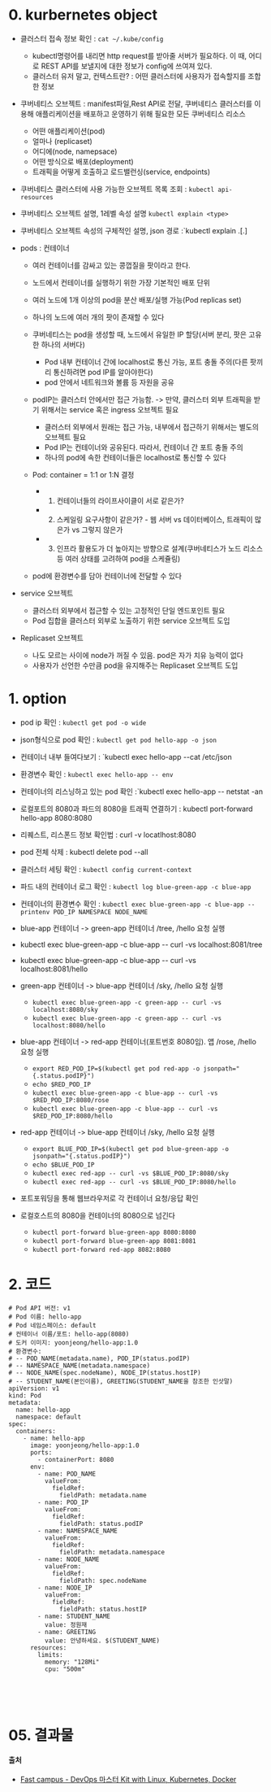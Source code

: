 # 0. kurbernetes object  
- 클러스터 접속 정보 확인 : `cat ~/.kube/config`
  - kubectl명령어를 내리면 http request를 받아줄 서버가 필요하다. 이 때, 어디로 REST API를 보낼지에 대한 정보가 config에 쓰여져 있다. 
  - 클러스터 유저 말고, 컨텍스트란? : 어떤 클러스터에 사용자가 접속할지를 조합한 정보
- 쿠버네티스 오브젝트 : manifest파일,Rest API로 전달, 쿠버네티스 클러스터를 이용해 애플리케이션을 배포하고 운영하기 위해 필요한 모든 쿠버네티스 리소스
  -   어떤 애플리케이션(pod)
  -   얼마나 (replicaset)
  -   어디에(node, namepsace)
  -   어떤 방식으로 배포(deployment)
  -   트래픽을 어떻게 호출하고 로드밸런싱(service, endpoints)
 -  쿠버네티스 클러스터에 사용 가능한 오브젝트 목록 조회 : `kubectl api-resources`
 -  쿠버네티스 오브젝트 설명, 1레벨 속성 설명 `kubectl explain <type>`
 -  쿠버네티스 오브젝트 속성의 구체적인 설명, json 경로 :`kubectl explain <type>.<filedName>[.<filedName>] 

- pods : 컨테이너
  - 여러 컨테이너를 감싸고 있는 콩껍질을 팟이라고 한다.
  - 노드에서 컨테이너를 실행하기 위한 가장 기본적인 배포 단위
  - 여러 노드에 1개 이상의 pod을 분산 배포/실행 가능(Pod replicas set) 
  - 하나의 노드에 여러 개의 팟이 존재할 수 있다  
  - 쿠버네티스는 pod을 생성할 때, 노드에서 유일한 IP 할당(서버 분리, 팟은 고유한 하나의 서버다)
    - Pod 내부 컨테이너 간에 localhost로 통신 가능, 포트 충돌 주의(다른 팟끼리 통신하려면 pod IP를 알아야한다)
    - pod 안에서 네트워크와 볼륨 등 자원을 공유
  - podIP는 클러스터 안에서만 접근 가능함. -> 만약, 클러스터 외부 트래픽을 받기 위해서는 service 혹은 ingress 오브젝트 필요
    - 클러스터 외부에서 원래는 접근 가능, 내부에서 접근하기 위해서는 별도의 오브젝트 필요
    - Pod IP는 컨테이너와 공유된다. 따라서, 컨테이너 간 포트 충돌 주의
    - 하나의 pod에 속한 컨테이너들은 localhost로 통신할 수 있다

  - Pod: container = 1:1 or 1:N 결정
    - 1. 컨테이너들의 라이프사이클이 서로 같은가?
    - 2. 스케일링 요구사항이 같은가? - 웹 서버 vs 데이터베이스, 트래픽이 많은가 vs 그렇지 않은가
    - 3. 인프라 활용도가 더 높아지는 방향으로 설계(쿠버네티스가 노드 리소스 등 여러 상태를 고려하여 pod을 스케쥴링)
  - pod에 환경변수를 담아 컨테이너에 전달할 수 있다
  
- service 오브젝트
  - 클러스터 외부에서 접근할 수 있는 고정적인 단일 엔드포인트 필요
  - Pod 집합을 클러스터 외부로 노출하기 위한 service 오브젝트 도입
 
- Replicaset 오브젝트
  - 나도 모르는 사이에 node가 꺼질 수 있음. pod은 자가 치유 능력이 없다
  - 사용자가 선언한 수만큼 pod을 유지해주는 Replicaset 오브젝트 도입
  
  
  
# 1. option
- pod ip 확인 : `kubectl get pod -o wide`
- json형식으로 pod 확인 : `kubectl get pod hello-app -o json`
- 컨테이너 내부 들여다보기 : `kubectl exec hello-app --cat /etc/json
- 환경변수 확인 : `kubectl exec hello-app -- env`
- 컨테이너의 리스닝하고 있는 pod 확인 :`kubectl exec hello-app -- netstat -an
- 로컬포트의 8080과 파드의 8080을 트래픽 연결하기 : kubectl port-forward hello-app 8080:8080
- 리퀘스트, 리스폰드 정보 확인법 : curl -v locatlhost:8080 
- pod 전체 삭제 : kubectl delete pod --all
- 클러스터 세팅 확인 : `kubectl config current-context`
- 파드 내의 컨테이너 로그 확인 : `kubectl log blue-green-app -c blue-app`
- 컨테이너의 환경변수 확인 : `kubectl exec blue-green-app -c blue-app -- printenv POD_IP NAMESPACE NODE_NAME`
- blue-app 컨테이너 -> green-app 컨테이너 /tree, /hello 요청 실행
- kubectl exec blue-green-app -c blue-app -- curl -vs localhost:8081/tree
- kubectl exec blue-green-app -c blue-app -- curl -vs localhost:8081/hello

- green-app 컨테이너 -> blue-app 컨테이너 /sky, /hello 요청 실행
  - `kubectl exec blue-green-app -c green-app -- curl -vs localhost:8080/sky`
  - `kubectl exec blue-green-app -c green-app -- curl -vs localhost:8080/hello`

- blue-app 컨테이너 -> red-app 컨테이너(포트번호 8080임). 앱 /rose, /hello 요청 실행
  - `export RED_POD_IP=$(kubectl get pod red-app -o jsonpath="{.status.podIP}")`
  - `echo $RED_POD_IP`
  - `kubectl exec blue-green-app -c blue-app -- curl -vs $RED_POD_IP:8080/rose`
  - `kubectl exec blue-green-app -c blue-app -- curl -vs $RED_POD_IP:8080/hello`

- red-app 컨테이너 -> blue-app 컨테이너 /sky, /hello 요청 실행
  - `export BLUE_POD_IP=$(kubectl get pod blue-green-app -o jsonpath="{.status.podIP}")`
  - `echo $BLUE_POD_IP`
  - `kubectl exec red-app -- curl -vs $BLUE_POD_IP:8080/sky`
  - `kubectl exec red-app -- curl -vs $BLUE_POD_IP:8080/hello`

- 포트포워딩을 통해 웹브라우저로 각 컨테이너 요청/응답 확인
- 로컬호스트의 8080을 컨테이너의 8080으로 넘긴다
  - `kubectl port-forward blue-green-app 8080:8080`
  - `kubectl port-forward blue-green-app 8081:8081`
  - `kubectl port-forward red-app 8082:8080`



# 2. 코드

```
# Pod API 버전: v1
# Pod 이름: hello-app
# Pod 네임스페이스: default
# 컨테이너 이름/포트: hello-app(8080)
# 도커 이미지: yoonjeong/hello-app:1.0
# 환경변수:
# -- POD_NAME(metadata.name), POD_IP(status.podIP)
# -- NAMESPACE_NAME(metadata.namespace)
# -- NODE_NAME(spec.nodeName), NODE_IP(status.hostIP)
# -- STUDENT_NAME(본인이름), GREETING(STUDENT_NAME을 참조한 인삿말)
apiVersion: v1
kind: Pod
metadata:
  name: hello-app
  namespace: default
spec:
  containers:
    - name: hello-app
      image: yoonjeong/hello-app:1.0
      ports:
        - containerPort: 8080
      env:
        - name: POD_NAME
          valueFrom:
            fieldRef:
              fieldPath: metadata.name
        - name: POD_IP
          valueFrom:
            fieldRef:
              fieldPath: status.podIP
        - name: NAMESPACE_NAME
          valueFrom:
            fieldRef:
              fieldPath: metadata.namespace
        - name: NODE_NAME
          valueFrom:
            fieldRef:
              fieldPath: spec.nodeName
        - name: NODE_IP
          valueFrom:
            fieldRef:
              fieldPath: status.hostIP
        - name: STUDENT_NAME
          value: 정원재
        - name: GREETING
          value: 안녕하세요. $(STUDENT_NAME)
      resources:
        limits:
          memory: "128Mi"
          cpu: "500m"


```
<br/><br/>

# 05. 결과물


#### 출처
- [Fast campus - DevOps 마스터 Kit
with Linux, Kubernetes, Docker](https://fastcampus.co.kr/dev_online_awsdevops/?utm_source=google&utm_medium=cpc&utm_campaign=hq%5E210101%5E206717&utm_content=devops&utm_term=&gclid=Cj0KCQjwk7ugBhDIARIsAGuvgPYd_OMj-l6E9FlFSCgKHbwiiCpfnQrQUp9_o8FuWSjS8tkRuZwrCJ4aAqxbEALw_wcB)
<br><br><br>
